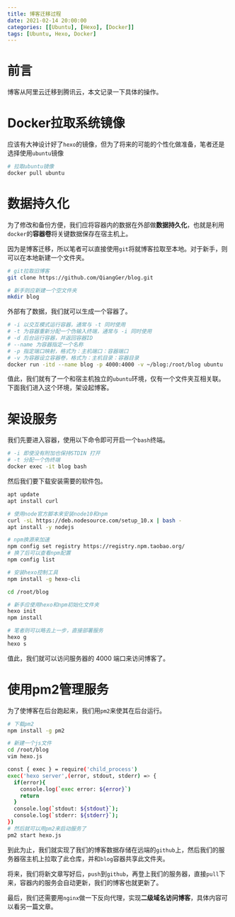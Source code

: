 ```yaml
---
title: 博客迁移过程
date: 2021-02-14 20:00:00
categories: [[Ubuntu], [Hexo], [Docker]]
tags: [Ubuntu, Hexo, Docker]
---
```


# 前言

博客从阿里云迁移到腾讯云，本文记录一下具体的操作。

<!--more-->



# Docker拉取系统镜像 

应该有大神设计好了`hexo`的镜像，但为了将来的可能的个性化做准备，笔者还是选择使用`ubuntu`镜像

``` bash
# 拉取ubuntu镜像
docker pull ubuntu
```

# 数据持久化

为了修改和备份方便，我们应将容器内的数据在外部做**数据持久化**，也就是利用`docker`的**容器卷**将关键数据保存在宿主机上。

因为是博客迁移，所以笔者可以直接使用`git`将就博客拉取至本地。对于新手，则可以在本地新建一个文件夹。

``` bash
# git拉取旧博客
git clone https://github.com/QiangGer/blog.git

# 新手则应新建一个空文件夹
mkdir blog
```

外部有了数据，我们就可以生成一个容器了。

``` bash
# -i 以交互模式运行容器，通常与 -t 同时使用
# -t 为容器重新分配一个伪输入终端，通常与 -i 同时使用
# -d 后台运行容器，并返回容器ID
# --name 为容器指定一个名称
# -p 指定端口映射，格式为：主机端口：容器端口
# -v 为容器设立容器卷，格式为：主机目录：容器目录
docker run -itd --name blog -p 4000:4000 -v ~/blog:/root/blog ubuntu
```

值此，我们就有了一个和宿主机独立的`ubuntu`环境，仅有一个文件夹互相关联。下面我们进入这个环境，架设起博客。

# 架设服务

我们先要进入容器，使用以下命令即可开启一个`bash`终端。

``` bash
# -i 即使没有附加也保持STDIN 打开
# -t 分配一个伪终端
docker exec -it blog bash
```

然后我们要下载安装需要的软件包。


``` bash
apt update
apt install curl

# 使用node官方脚本来安装node10和npm
curl -sL https://deb.nodesource.com/setup_10.x | bash -
apt install -y nodejs

# npm换源来加速
npm config set registry https://registry.npm.taobao.org/
# 换了后可以查看npm配置
npm config list

# 安装hexo控制工具
npm install -g hexo-cli

cd /root/blog

# 新手应使用hexo和npm初始化文件夹
hexo init
npm install

# 笔者则可以略去上一步，直接部署服务
hexo g
hexo s
```

值此，我们就可以访问服务器的 4000 端口来访问博客了。

# 使用pm2管理服务

为了使博客在后台跑起来，我们用`pm2`来使其在后台运行。

``` bash
# 下载pm2
npm install -g pm2

# 新建一个js文件
cd /root/blog 
vim hexo.js

const { exec } = require('child_process')
exec('hexo server',(error, stdout, stderr) => {
  if(error){
    console.log(`exec error: ${error}`)
    return
  }
  console.log(`stdout: ${stdout}`);
  console.log(`stderr: ${stderr}`);
})
# 然后就可以用pm2来启动服务了
pm2 start hexo.js
```

到此为止，我们就实现了我们的博客数据存储在远端的`github`上，然后我们的服务器宿主机上拉取了此仓库，并和`blog`容器共享此文件夹。

将来，我们将新文章写好后，`push`到`github`，再登上我们的服务器，直接`pull`下来，容器内的服务会自动更新，我们的博客也就更新了。

最后，我们还需要用`nginx`做一下反向代理，实现**二级域名访问博客**，具体内容可以看另一篇文章。